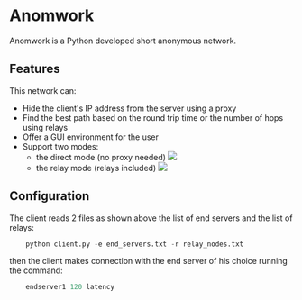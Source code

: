 # Anomwork
Anomwork is a Python developed short anonymous network.

## Features
This network can:
* Hide the client's IP address from the server using a proxy
* Find the best path based on the round trip time or the number of hops using relays
* Offer a GUI environment for the user
* Support two modes: 
  * the direct mode (no proxy needed) 
    ![](../SharedScreenshot.jpg)
  * the relay mode (relays included)
    ![](../SharedScreenshot2.jpg)


## Configuration
The client reads 2 files as shown above the list of end servers and the list of relays:
```python
    python client.py -e end_servers.txt -r relay_nodes.txt
```
then the client makes connection with the end server of his choice running the command:
```python
    endserver1 120 latency
```